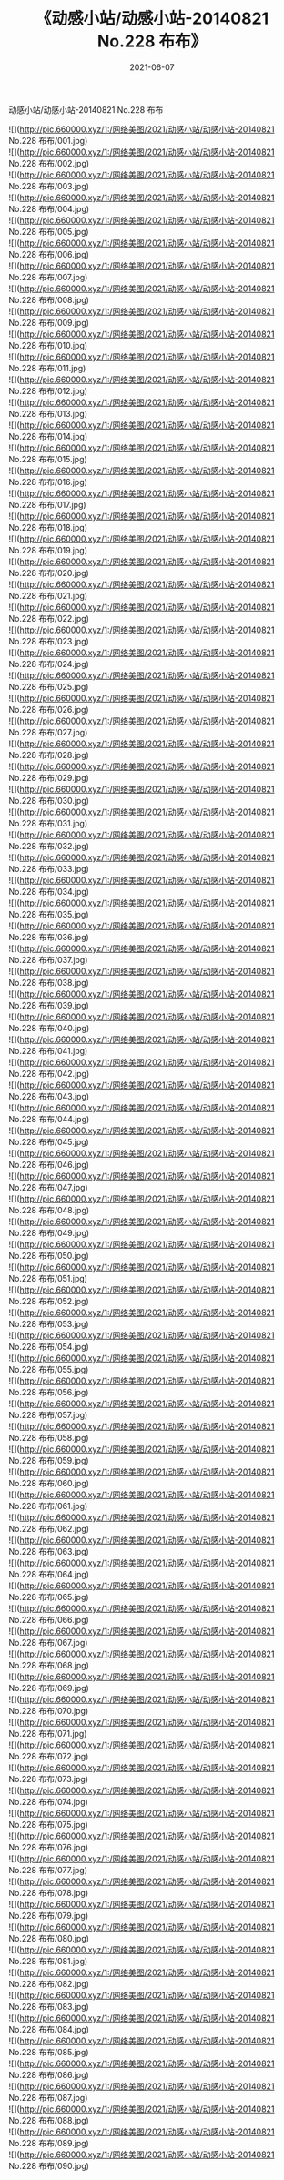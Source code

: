 ﻿---
layout: post
title:  《动感小站/动感小站-20140821 No.228 布布》
date:   2021-06-07
img: http://pic.660000.xyz/1:/网络美图/2021/动感小站/动感小站-20140821 No.228 布布/000.jpg
categories: [美女, 清纯, 唯美]
---

动感小站/动感小站-20140821 No.228 布布

 ![](http://pic.660000.xyz/1:/网络美图/2021/动感小站/动感小站-20140821 No.228 布布/001.jpg) <br>![](http://pic.660000.xyz/1:/网络美图/2021/动感小站/动感小站-20140821 No.228 布布/002.jpg) <br>![](http://pic.660000.xyz/1:/网络美图/2021/动感小站/动感小站-20140821 No.228 布布/003.jpg) <br>![](http://pic.660000.xyz/1:/网络美图/2021/动感小站/动感小站-20140821 No.228 布布/004.jpg) <br>![](http://pic.660000.xyz/1:/网络美图/2021/动感小站/动感小站-20140821 No.228 布布/005.jpg) <br>![](http://pic.660000.xyz/1:/网络美图/2021/动感小站/动感小站-20140821 No.228 布布/006.jpg) <br>![](http://pic.660000.xyz/1:/网络美图/2021/动感小站/动感小站-20140821 No.228 布布/007.jpg) <br>![](http://pic.660000.xyz/1:/网络美图/2021/动感小站/动感小站-20140821 No.228 布布/008.jpg) <br>![](http://pic.660000.xyz/1:/网络美图/2021/动感小站/动感小站-20140821 No.228 布布/009.jpg) <br>![](http://pic.660000.xyz/1:/网络美图/2021/动感小站/动感小站-20140821 No.228 布布/010.jpg) <br>![](http://pic.660000.xyz/1:/网络美图/2021/动感小站/动感小站-20140821 No.228 布布/011.jpg) <br>![](http://pic.660000.xyz/1:/网络美图/2021/动感小站/动感小站-20140821 No.228 布布/012.jpg) <br>![](http://pic.660000.xyz/1:/网络美图/2021/动感小站/动感小站-20140821 No.228 布布/013.jpg) <br>![](http://pic.660000.xyz/1:/网络美图/2021/动感小站/动感小站-20140821 No.228 布布/014.jpg) <br>![](http://pic.660000.xyz/1:/网络美图/2021/动感小站/动感小站-20140821 No.228 布布/015.jpg) <br>![](http://pic.660000.xyz/1:/网络美图/2021/动感小站/动感小站-20140821 No.228 布布/016.jpg) <br>![](http://pic.660000.xyz/1:/网络美图/2021/动感小站/动感小站-20140821 No.228 布布/017.jpg) <br>![](http://pic.660000.xyz/1:/网络美图/2021/动感小站/动感小站-20140821 No.228 布布/018.jpg) <br>![](http://pic.660000.xyz/1:/网络美图/2021/动感小站/动感小站-20140821 No.228 布布/019.jpg) <br>![](http://pic.660000.xyz/1:/网络美图/2021/动感小站/动感小站-20140821 No.228 布布/020.jpg) <br>![](http://pic.660000.xyz/1:/网络美图/2021/动感小站/动感小站-20140821 No.228 布布/021.jpg) <br>![](http://pic.660000.xyz/1:/网络美图/2021/动感小站/动感小站-20140821 No.228 布布/022.jpg) <br>![](http://pic.660000.xyz/1:/网络美图/2021/动感小站/动感小站-20140821 No.228 布布/023.jpg) <br>![](http://pic.660000.xyz/1:/网络美图/2021/动感小站/动感小站-20140821 No.228 布布/024.jpg) <br>![](http://pic.660000.xyz/1:/网络美图/2021/动感小站/动感小站-20140821 No.228 布布/025.jpg) <br>![](http://pic.660000.xyz/1:/网络美图/2021/动感小站/动感小站-20140821 No.228 布布/026.jpg) <br>![](http://pic.660000.xyz/1:/网络美图/2021/动感小站/动感小站-20140821 No.228 布布/027.jpg) <br>![](http://pic.660000.xyz/1:/网络美图/2021/动感小站/动感小站-20140821 No.228 布布/028.jpg) <br>![](http://pic.660000.xyz/1:/网络美图/2021/动感小站/动感小站-20140821 No.228 布布/029.jpg) <br>![](http://pic.660000.xyz/1:/网络美图/2021/动感小站/动感小站-20140821 No.228 布布/030.jpg) <br>![](http://pic.660000.xyz/1:/网络美图/2021/动感小站/动感小站-20140821 No.228 布布/031.jpg) <br>![](http://pic.660000.xyz/1:/网络美图/2021/动感小站/动感小站-20140821 No.228 布布/032.jpg) <br>![](http://pic.660000.xyz/1:/网络美图/2021/动感小站/动感小站-20140821 No.228 布布/033.jpg) <br>![](http://pic.660000.xyz/1:/网络美图/2021/动感小站/动感小站-20140821 No.228 布布/034.jpg) <br>![](http://pic.660000.xyz/1:/网络美图/2021/动感小站/动感小站-20140821 No.228 布布/035.jpg) <br>![](http://pic.660000.xyz/1:/网络美图/2021/动感小站/动感小站-20140821 No.228 布布/036.jpg) <br>![](http://pic.660000.xyz/1:/网络美图/2021/动感小站/动感小站-20140821 No.228 布布/037.jpg) <br>![](http://pic.660000.xyz/1:/网络美图/2021/动感小站/动感小站-20140821 No.228 布布/038.jpg) <br>![](http://pic.660000.xyz/1:/网络美图/2021/动感小站/动感小站-20140821 No.228 布布/039.jpg) <br>![](http://pic.660000.xyz/1:/网络美图/2021/动感小站/动感小站-20140821 No.228 布布/040.jpg) <br>![](http://pic.660000.xyz/1:/网络美图/2021/动感小站/动感小站-20140821 No.228 布布/041.jpg) <br>![](http://pic.660000.xyz/1:/网络美图/2021/动感小站/动感小站-20140821 No.228 布布/042.jpg) <br>![](http://pic.660000.xyz/1:/网络美图/2021/动感小站/动感小站-20140821 No.228 布布/043.jpg) <br>![](http://pic.660000.xyz/1:/网络美图/2021/动感小站/动感小站-20140821 No.228 布布/044.jpg) <br>![](http://pic.660000.xyz/1:/网络美图/2021/动感小站/动感小站-20140821 No.228 布布/045.jpg) <br>![](http://pic.660000.xyz/1:/网络美图/2021/动感小站/动感小站-20140821 No.228 布布/046.jpg) <br>![](http://pic.660000.xyz/1:/网络美图/2021/动感小站/动感小站-20140821 No.228 布布/047.jpg) <br>![](http://pic.660000.xyz/1:/网络美图/2021/动感小站/动感小站-20140821 No.228 布布/048.jpg) <br>![](http://pic.660000.xyz/1:/网络美图/2021/动感小站/动感小站-20140821 No.228 布布/049.jpg) <br>![](http://pic.660000.xyz/1:/网络美图/2021/动感小站/动感小站-20140821 No.228 布布/050.jpg) <br>![](http://pic.660000.xyz/1:/网络美图/2021/动感小站/动感小站-20140821 No.228 布布/051.jpg) <br>![](http://pic.660000.xyz/1:/网络美图/2021/动感小站/动感小站-20140821 No.228 布布/052.jpg) <br>![](http://pic.660000.xyz/1:/网络美图/2021/动感小站/动感小站-20140821 No.228 布布/053.jpg) <br>![](http://pic.660000.xyz/1:/网络美图/2021/动感小站/动感小站-20140821 No.228 布布/054.jpg) <br>![](http://pic.660000.xyz/1:/网络美图/2021/动感小站/动感小站-20140821 No.228 布布/055.jpg) <br>![](http://pic.660000.xyz/1:/网络美图/2021/动感小站/动感小站-20140821 No.228 布布/056.jpg) <br>![](http://pic.660000.xyz/1:/网络美图/2021/动感小站/动感小站-20140821 No.228 布布/057.jpg) <br>![](http://pic.660000.xyz/1:/网络美图/2021/动感小站/动感小站-20140821 No.228 布布/058.jpg) <br>![](http://pic.660000.xyz/1:/网络美图/2021/动感小站/动感小站-20140821 No.228 布布/059.jpg) <br>![](http://pic.660000.xyz/1:/网络美图/2021/动感小站/动感小站-20140821 No.228 布布/060.jpg) <br>![](http://pic.660000.xyz/1:/网络美图/2021/动感小站/动感小站-20140821 No.228 布布/061.jpg) <br>![](http://pic.660000.xyz/1:/网络美图/2021/动感小站/动感小站-20140821 No.228 布布/062.jpg) <br>![](http://pic.660000.xyz/1:/网络美图/2021/动感小站/动感小站-20140821 No.228 布布/063.jpg) <br>![](http://pic.660000.xyz/1:/网络美图/2021/动感小站/动感小站-20140821 No.228 布布/064.jpg) <br>![](http://pic.660000.xyz/1:/网络美图/2021/动感小站/动感小站-20140821 No.228 布布/065.jpg) <br>![](http://pic.660000.xyz/1:/网络美图/2021/动感小站/动感小站-20140821 No.228 布布/066.jpg) <br>![](http://pic.660000.xyz/1:/网络美图/2021/动感小站/动感小站-20140821 No.228 布布/067.jpg) <br>![](http://pic.660000.xyz/1:/网络美图/2021/动感小站/动感小站-20140821 No.228 布布/068.jpg) <br>![](http://pic.660000.xyz/1:/网络美图/2021/动感小站/动感小站-20140821 No.228 布布/069.jpg) <br>![](http://pic.660000.xyz/1:/网络美图/2021/动感小站/动感小站-20140821 No.228 布布/070.jpg) <br>![](http://pic.660000.xyz/1:/网络美图/2021/动感小站/动感小站-20140821 No.228 布布/071.jpg) <br>![](http://pic.660000.xyz/1:/网络美图/2021/动感小站/动感小站-20140821 No.228 布布/072.jpg) <br>![](http://pic.660000.xyz/1:/网络美图/2021/动感小站/动感小站-20140821 No.228 布布/073.jpg) <br>![](http://pic.660000.xyz/1:/网络美图/2021/动感小站/动感小站-20140821 No.228 布布/074.jpg) <br>![](http://pic.660000.xyz/1:/网络美图/2021/动感小站/动感小站-20140821 No.228 布布/075.jpg) <br>![](http://pic.660000.xyz/1:/网络美图/2021/动感小站/动感小站-20140821 No.228 布布/076.jpg) <br>![](http://pic.660000.xyz/1:/网络美图/2021/动感小站/动感小站-20140821 No.228 布布/077.jpg) <br>![](http://pic.660000.xyz/1:/网络美图/2021/动感小站/动感小站-20140821 No.228 布布/078.jpg) <br>![](http://pic.660000.xyz/1:/网络美图/2021/动感小站/动感小站-20140821 No.228 布布/079.jpg) <br>![](http://pic.660000.xyz/1:/网络美图/2021/动感小站/动感小站-20140821 No.228 布布/080.jpg) <br>![](http://pic.660000.xyz/1:/网络美图/2021/动感小站/动感小站-20140821 No.228 布布/081.jpg) <br>![](http://pic.660000.xyz/1:/网络美图/2021/动感小站/动感小站-20140821 No.228 布布/082.jpg) <br>![](http://pic.660000.xyz/1:/网络美图/2021/动感小站/动感小站-20140821 No.228 布布/083.jpg) <br>![](http://pic.660000.xyz/1:/网络美图/2021/动感小站/动感小站-20140821 No.228 布布/084.jpg) <br>![](http://pic.660000.xyz/1:/网络美图/2021/动感小站/动感小站-20140821 No.228 布布/085.jpg) <br>![](http://pic.660000.xyz/1:/网络美图/2021/动感小站/动感小站-20140821 No.228 布布/086.jpg) <br>![](http://pic.660000.xyz/1:/网络美图/2021/动感小站/动感小站-20140821 No.228 布布/087.jpg) <br>![](http://pic.660000.xyz/1:/网络美图/2021/动感小站/动感小站-20140821 No.228 布布/088.jpg) <br>![](http://pic.660000.xyz/1:/网络美图/2021/动感小站/动感小站-20140821 No.228 布布/089.jpg) <br>![](http://pic.660000.xyz/1:/网络美图/2021/动感小站/动感小站-20140821 No.228 布布/090.jpg) <br>